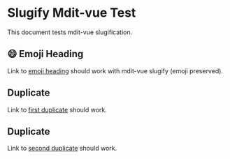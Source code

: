 # Slugify Mdit-vue Test

This document tests mdit-vue slugification.

## 😄 Emoji Heading

Link to [emoji heading](#😄-emoji-heading) should work with mdit-vue slugify (emoji preserved).

## Duplicate

Link to [first duplicate](#duplicate) should work.

## Duplicate

Link to [second duplicate](#duplicate-1) should work.
